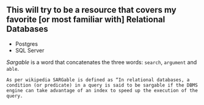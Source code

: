 ## This will try to be a resource that covers my favorite [or most familiar with] Relational Databases


- Postgres
- SQL Server


*Sargable* is a word that concatenates the three words: `search`, `argument` and `able`. 

```
As per wikipedia SARGable is defined as “In relational databases, a condition (or predicate) in a query is said to be sargable if the DBMS engine can take advantage of an index to speed up the execution of the query.
```
